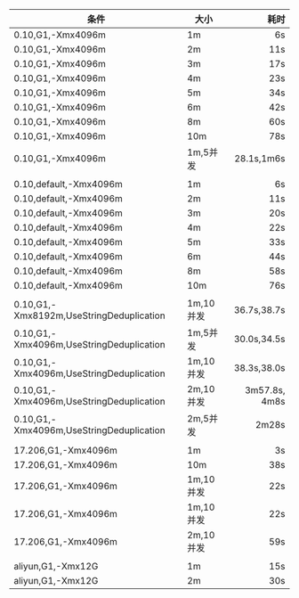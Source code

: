 | 条件                                     | 大小      |          耗时 |
| ---------------------------------------- | --------- | ------------: |
| 0.10,G1,-Xmx4096m                        | 1m        |            6s |
| 0.10,G1,-Xmx4096m                        | 2m        |           11s |
| 0.10,G1,-Xmx4096m                        | 3m        |           17s |
| 0.10,G1,-Xmx4096m                        | 4m        |           23s |
| 0.10,G1,-Xmx4096m                        | 5m        |           34s |
| 0.10,G1,-Xmx4096m                        | 6m        |           42s |
| 0.10,G1,-Xmx4096m                        | 8m        |           60s |
| 0.10,G1,-Xmx4096m                        | 10m       |           78s |
| 0.10,G1,-Xmx4096m                        | 1m,5并发  |    28.1s,1m6s |
|                                          |           |               |
| 0.10,default,-Xmx4096m                   | 1m        |            6s |
| 0.10,default,-Xmx4096m                   | 2m        |           11s |
| 0.10,default,-Xmx4096m                   | 3m        |           20s |
| 0.10,default,-Xmx4096m                   | 4m        |           22s |
| 0.10,default,-Xmx4096m                   | 5m        |           33s |
| 0.10,default,-Xmx4096m                   | 6m        |           44s |
| 0.10,default,-Xmx4096m                   | 8m        |           58s |
| 0.10,default,-Xmx4096m                   | 10m       |           76s |
|                                          |           |               |
| 0.10,G1,-Xmx8192m,UseStringDeduplication | 1m,10并发 |   36.7s,38.7s |
| 0.10,G1,-Xmx4096m,UseStringDeduplication | 1m,5并发  |   30.0s,34.5s |
| 0.10,G1,-Xmx4096m,UseStringDeduplication | 1m,10并发 |   38.3s,38.0s |
| 0.10,G1,-Xmx4096m,UseStringDeduplication | 2m,10并发 | 3m57.8s, 4m8s |
| 0.10,G1,-Xmx4096m,UseStringDeduplication | 2m,5并发  |         2m28s |
|                                          |           |               |
| 17.206,G1,-Xmx4096m                      | 1m        |            3s |
| 17.206,G1,-Xmx4096m                      | 10m       |           38s |
| 17.206,G1,-Xmx4096m                      | 1m,10并发 |           22s |
| 17.206,G1,-Xmx4096m                      | 1m,10并发 |           22s |
| 17.206,G1,-Xmx4096m                      | 2m,10并发 |           59s |
|                                          |           |               |
| aliyun,G1,-Xmx12G                        | 1m        |           15s |
| aliyun,G1,-Xmx12G                        | 2m        |           30s |